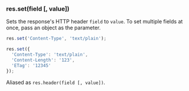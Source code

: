 <!---
 Copyright (c) 2016 StrongLoop, IBM, and Express Contributors
 License: MIT
-->

<h3 id='res.set'>res.set(field [, value])</h3>

Sets the response's HTTP header `field` to `value`.
To set multiple fields at once, pass an object as the parameter.

```js
res.set('Content-Type', 'text/plain');

res.set({
  'Content-Type': 'text/plain',
  'Content-Length': '123',
  'ETag': '12345'
});
```

Aliased as `res.header(field [, value])`.
